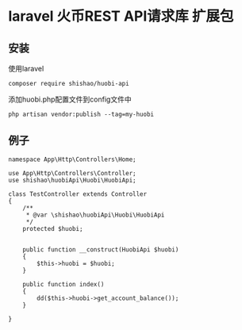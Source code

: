 # laravel 火币REST API请求库 扩展包


## 安装

使用laravel

```shell
composer require shishao/huobi-api
```

添加huobi.php配置文件到config文件中

```
php artisan vendor:publish --tag=my-huobi
```


## 例子
```
namespace App\Http\Controllers\Home;

use App\Http\Controllers\Controller;
use shishao\huobiApi\Huobi\HuobiApi;

class TestController extends Controller
{
    /**
     * @var \shishao\huobiApi\Huobi\HuobiApi
     */
    protected $huobi;


    public function __construct(HuobiApi $huobi)
    {
        $this->huobi = $huobi;
    }

    public function index()
    {
        dd($this->huobi->get_account_balance());
    }

}

```